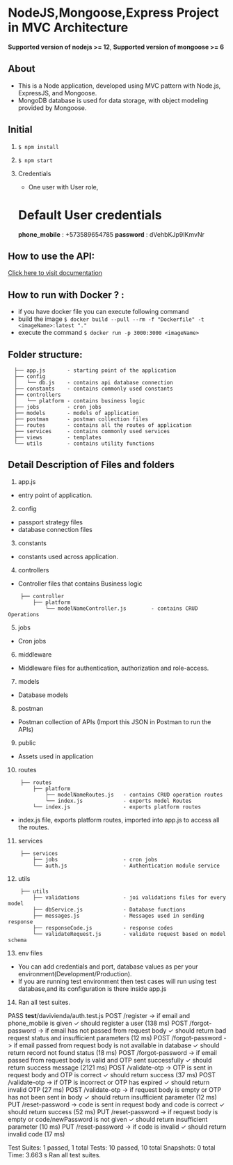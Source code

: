 # NodeJS,Mongoose,Express Project in MVC Architecture

**Supported version of nodejs >= 12**,
**Supported version of mongoose >= 6**

## About 
- This is a Node application, developed using MVC pattern with Node.js, ExpressJS, and Mongoose. 
- MongoDB database is used for data storage, with object modeling provided by Mongoose.

## Initial
1. ```$ npm install```
2. ```$ npm start```
3. Credentials

	- One user with User role,
	# Default User credentials
	**phone_mobile** : +573589654785
	**password** : dVehbKJp9IKmvNr

## How to use the API:
[Click here to visit documentation](<http://localhost:5005/swagger/> "API Documentation")

## How to run with Docker ? :
- if you have docker file you can execute following command
- build the image
	```$ docker build --pull --rm -f "Dockerfile" -t <imageName>:latest "." ```
- execute the command
	```$ docker run -p 3000:3000 <imageName> ```


## Folder structure:
```
  ├── app.js       - starting point of the application
  ├── config
  │   └── db.js    - contains api database connection
  ├── constants    - contains commonly used constants 
  ├── controllers               
  │   └── platform - contains business logic
  ├── jobs         - cron jobs
  ├── models       - models of application
  ├── postman      - postman collection files
  ├── routes       - contains all the routes of application
  ├── services     - contains commonly used services
  ├── views        - templates
  └── utils        - contains utility functions    
```

## Detail Description of Files and folders

1. app.js
- entry point of application.

2. config
- passport strategy files
- database connection files

3. constants
- constants used across application.

4. controllers
- Controller files that contains Business logic
```
	├── controller
		├── platform
			└── modelNameController.js        - contains CRUD Operations
```

5. jobs
- Cron jobs

6. middleware
- Middleware files for authentication, authorization and role-access.

7. models
- Database models 

8. postman
- Postman collection of APIs (Import this JSON in Postman to run the APIs)

9. public 
- Assets used in application

10. routes
```
	├── routes
		├── platform
			├── modelNameRoutes.js   - contains CRUD operation routes
			└── index.js             - exports model Routes
		└── index.js                 - exports platform routes

```
- index.js file, exports platform routes, imported into app.js to access all the routes.

11. services
```
	├── services
		├── jobs                     - cron jobs
		└── auth.js                  - Authentication module service

```

12. utils
```
	├── utils
		├── validations              - joi validations files for every model
		├── dbService.js             - Database functions 
		├── messages.js              - Messages used in sending response 
		├── responseCode.js          - response codes 
		└── validateRequest.js       - validate request based on model schema

```

13. env files
- You can add credentials and port, database values as per your environment(Development/Production).
- If you are running test environment then test cases will run using test database,and its configuration is there inside app.js

14. Ran all test suites.

 PASS  __test__/davivienda/auth.test.js
  POST /register -> if email and phone_mobile is given
    ✓ should register a user (138 ms)
  POST /forgot-password -> if email has not passed from request body
    ✓ should return bad request status and insufficient parameters (12 ms)
  POST /forgot-password -> if email passed from request body is not available in database 
    ✓ should return record not found status (18 ms)
  POST /forgot-password -> if email passed from request body is valid and OTP sent successfully
    ✓ should return success message (2121 ms)
  POST /validate-otp -> OTP is sent in request body and OTP is correct
    ✓ should return success (37 ms)
  POST /validate-otp -> if OTP is incorrect or OTP has expired
    ✓ should return invalid OTP (27 ms)
  POST /validate-otp -> if request body is empty or OTP has not been sent in body
    ✓ should return insufficient parameter (12 ms)
  PUT /reset-password -> code is sent in request body and code is correct
    ✓ should return success (52 ms)
  PUT /reset-password -> if request body is empty or code/newPassword is not given
    ✓ should return insufficient parameter (10 ms)
  PUT /reset-password -> if code is invalid
    ✓ should return invalid code (17 ms)

Test Suites: 1 passed, 1 total
Tests:       10 passed, 10 total
Snapshots:   0 total
Time:        3.663 s
Ran all test suites.